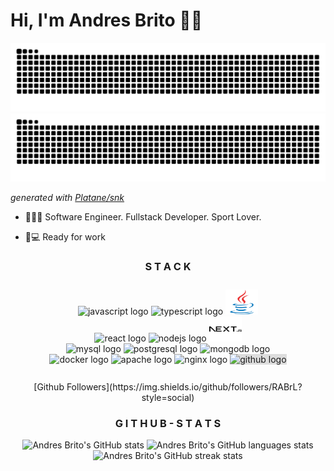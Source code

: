 # Hi, I'm Andres Brito 👋🏽

![github contribution grid snake animation](https://raw.githubusercontent.com/jpaddeo/jpaddeo/output/github-contribution-grid-snake-dark.svg#gh-dark-mode-only)
![github contribution grid snake animation](https://raw.githubusercontent.com/jpaddeo/jpaddeo/output/github-contribution-grid-snake.svg#gh-light-mode-only)

_generated with [Platane/snk](https://github.com/Platane/snk)_

- 👨🏻‍💻 Software Engineer. Fullstack Developer. Sport Lover.
<!-- - 📕 Portfolio & Resume [jpaddeo.work](https://jpaddeo.work) -->
- 🏡💻 Ready for work

###
<h3 align="center">S T A C K</h3>
<div align="center">
  <div style="padding: 10px; width: 80%;">
    <img src="https://cdn.jsdelivr.net/gh/devicons/devicon/icons/javascript/javascript-original.svg" height="40" width="52" alt="javascript logo" />
    <img src="https://cdn.jsdelivr.net/gh/devicons/devicon/icons/typescript/typescript-original.svg" height="40" width="52" alt="typescript logo"  />
    <img src="https://github.com/devicons/devicon/blob/v2.16.0/icons/java/java-original.svg" height="40" width="52" alt="java logo"/>
    <br/>
    <img src="https://cdn.jsdelivr.net/gh/devicons/devicon/icons/react/react-original.svg" height="40" width="52" alt="react logo"  />
    <img src="https://cdn.jsdelivr.net/gh/devicons/devicon/icons/nodejs/nodejs-plain.svg" height="40" width="52" alt="nodejs logo"  />
    <img src="https://github.com/devicons/devicon/blob/v2.16.0/icons/nextjs/nextjs-original-wordmark.svg" height="40"  width="52" alt="nextjs logo" style="background-color: #dddddd;" />
    <br/>
    <img src="https://cdn.jsdelivr.net/gh/devicons/devicon/icons/mysql/mysql-original-wordmark.svg" height="45"  width="52" alt="mysql logo"  />
    <img src="https://cdn.jsdelivr.net/gh/devicons/devicon/icons/postgresql/postgresql-plain-wordmark.svg" height="40"  width="52" alt="postgresql logo" />
    <img src="https://cdn.jsdelivr.net/gh/devicons/devicon/icons/mongodb/mongodb-original.svg" height="45"  width="52" alt="mongodb logo" />
    <br/>
    <img src="https://cdn.jsdelivr.net/gh/devicons/devicon/icons/docker/docker-original.svg" height="45" width="52" alt="docker logo"  />
    <img src="https://cdn.jsdelivr.net/gh/devicons/devicon/icons/apache/apache-original.svg" height="45" width="52" alt="apache logo"  />
    <img src="https://cdn.jsdelivr.net/gh/devicons/devicon/icons/nginx/nginx-original.svg" height="45" width="52" alt="nginx logo"  />
    <img src="https://cdn.jsdelivr.net/gh/devicons/devicon/icons/github/github-original-wordmark.svg" height="40" width="52" alt="github logo" style="background-color: #dddddd;" />
  </div>

  <br/>
   [Github Followers](https://img.shields.io/github/followers/RABrL?style=social)
</div>

<h3 align="center">G I T H U B  - S T A T S</h3>
<div align="center">
  
  ![Andres Brito's GitHub stats](https://github-readme-stats.vercel.app/api?username=RABrL&show_icons=true&count_private=true&hide_border=true)
  ![Andres Brito's GitHub languages stats](https://github-readme-stats.vercel.app/api/top-langs?username=RABrL&show_icons=true&locale=en&layout=compact)
  ![Andres Brito's GitHub streak stats](https://github-readme-streak-stats.herokuapp.com/?user=RABrL)
  
</div>

###
